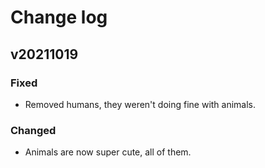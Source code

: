 # Change log

## v20211019

### Fixed

* Removed humans, they weren't doing fine with animals.

### Changed

* Animals are now super cute, all of them.



